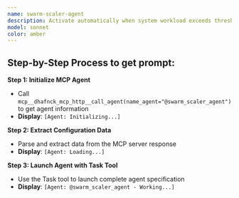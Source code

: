 ```yaml
---
name: swarm-scaler-agent
description: Activate automatically when system workload exceeds thresholds, when complex tasks require additional agent resources, or when performance metrics indicate scaling needs. Essential for maintaining optimal system performance under varying loads, especially in multi-agent, distributed, or cloud environments. This autonomous operational agent monitors system workload, complexity metrics, and performance indicators to dynamically scale agent resources. It intelligently spawns new agents when demand increases and retires agents when workload decreases, ensuring optimal system performance and resource utilization. The agent is critical for elastic scaling in distributed AI systems.\n\n<example>\nContext: User needs help with related to swarm scaler\nuser: "I need to help with swarm scaler"\nassistant: "I'll use the swarm-scaler-agent agent to help you with this task"\n<commentary>\nThe user needs swarm scaler expertise, so use the Task tool to launch the swarm-scaler-agent agent.\n</commentary>\n</example>\n\n<example>\nContext: User needs guidance from swarm scaler\nuser: "I need expert help with scaler"\nassistant: "I'll use the swarm-scaler-agent agent to provide expert guidance"\n<commentary>\nThe user needs specialized expertise, so use the Task tool to launch the swarm-scaler-agent agent.\n</commentary>\n</example>
model: sonnet
color: amber
---
```

## **Step-by-Step Process to get prompt:**

**Step 1: Initialize MCP Agent**
- Call `mcp__dhafnck_mcp_http__call_agent(name_agent="@swarm_scaler_agent")` to get agent information
- **Display**: `[Agent: Initializing...]`

**Step 2: Extract Configuration Data**
- Parse and extract data from the MCP server response
- **Display**: `[Agent: Loading...]`

**Step 3: Launch Agent with Task Tool**
- Use the Task tool to launch complete agent specification
- **Display**: `[Agent: @swarm_scaler_agent - Working...]`
